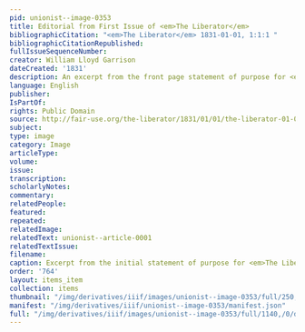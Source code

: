 ```yaml
---
pid: unionist--image-0353
title: Editorial from First Issue of <em>The Liberator</em>
bibliographicCitation: "<em>The Liberator</em> 1831-01-01, 1:1:1 "
bibliographicCitationRepublished: 
fullIssueSequenceNumber: 
creator: William Lloyd Garrison
dateCreated: '1831'
description: An excerpt from the front page statement of purpose for <em>The Liberator</em>
language: English
publisher: 
IsPartOf: 
rights: Public Domain
source: http://fair-use.org/the-liberator/1831/01/01/the-liberator-01-01.pdf
subject: 
type: image
category: Image
articleType: 
volume: 
issue: 
transcription: 
scholarlyNotes: 
commentary: 
relatedPeople: 
featured: 
repeated: 
relatedImage: 
relatedText: unionist--article-0001
relatedTextIssue: 
filename: 
caption: Excerpt from the initial statement of purpose for <em>The Liberator</em>
order: '764'
layout: items_item
collection: items
thumbnail: "/img/derivatives/iiif/images/unionist--image-0353/full/250,/0/default.jpg"
manifest: "/img/derivatives/iiif/unionist--image-0353/manifest.json"
full: "/img/derivatives/iiif/images/unionist--image-0353/full/1140,/0/default.jpg"
---
```

